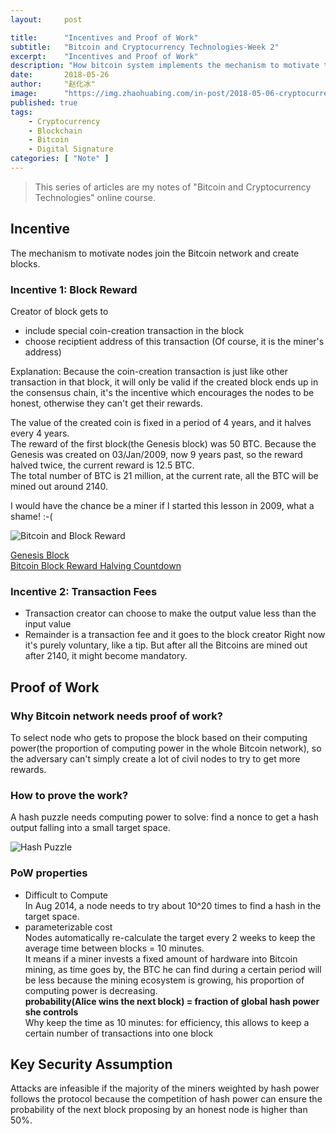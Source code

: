 ```yaml
---
layout:     post

title:      "Incentives and Proof of Work"
subtitle:   "Bitcoin and Cryptocurrency Technologies-Week 2"
excerpt:    "Incentives and Proof of Work"
description: "How bitcoin system implements the mechanism to motivate the participants and how the participants prove their work?"
date:       2018-05-26
author:     "赵化冰"
image:      "https://img.zhaohuabing.com/in-post/2018-05-06-cryptocurrency_week1/bitcoin_mining.jpg"
published: true 
tags:
    - Cryptocurrency
    - Blockchain
    - Bitcoin
    - Digital Signature
categories: [ "Note" ]
---
```


> This series of articles are my notes of "Bitcoin and Cryptocurrency Technologies" online course.

## Incentive 
The mechanism to motivate nodes join the Bitcoin network and create blocks.
### Incentive 1: Block Reward
Creator of block gets to
* include special coin-creation transaction in the block
* choose reciptient address of this transaction (Of course, it is the miner's address)

Explanation: Because the coin-creation transaction is just like other transaction in that block, it will only be valid if the created block ends up in the consensus chain, it's the incentive which encourages the nodes to be honest, otherwise they can't get their rewards.

The value of the created coin is fixed in a period of 4 years, and it halves every 4 years.    
The reward of the first block(the Genesis block) was 50 BTC. Because the Genesis was created on 03/Jan/2009, now 9 years past, so the reward halved twice, the current reward is 12.5 BTC.   
The total number of BTC is 21 million, at the current rate, all the BTC will be mined out around 2140.

I would have the chance be a miner if I started this lesson in 2009, what a shame! :-(

![Bitcoin and Block Reward](http://img.zhaohuabing.com/in-post/2018-05-27-cryptocurrency_week2_incentives_and_proof_of_work/block_reward.png)

[Genesis Block](https://en.bitcoin.it/wiki/Genesis_block)    
[Bitcoin Block Reward Halving Countdown](https://www.bitcoinblockhalf.com/)

### Incentive 2: Transaction Fees
* Transaction creator can choose to make the output value less than the input value
* Remainder is a transaction fee and it goes to the block creator
Right now it's purely voluntary, like a tip. But after all the Bitcoins are mined out after 2140, it might become mandatory.

## Proof of Work
### Why Bitcoin network needs proof of work?

To select node who gets to propose the block based on their computing power(the proportion of computing power in the whole Bitcoin network), so the adversary can't simply create a lot of civil nodes to try to get more rewards.

### How to prove the work?

A hash puzzle needs computing power to solve: find a nonce to get a hash output falling into a small target space.

![Hash Puzzle](http://img.zhaohuabing.com/in-post/2018-05-27-cryptocurrency_week2_incentives_and_proof_of_work/hash-puzzle.png)

### PoW properties
* Difficult to Compute    
In Aug 2014, a node needs to try about 10^20 times to find a hash in the target space.    
* parameterizable cost    
Nodes automatically re-calculate the target every 2 weeks to keep the average time between blocks = 10 minutes.    
It means if a miner invests a fixed amount of hardware into Bitcoin mining, as time goes by, the BTC he can find during a certain period will be less because the mining ecosystem is growing, his proportion of computing power is decreasing.    
**probability(Alice wins the next block) = fraction of global hash power she controls**    
Why keep the time as 10 minutes: for efficiency, this allows to keep a certain number of transactions into one block 
 
## Key Security Assumption
Attacks are infeasible if the majority of the miners weighted by hash power follows the protocol because the competition of hash power can ensure the probability of the next block proposing by an honest node is higher than 50%.
